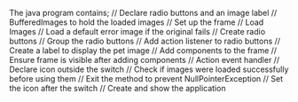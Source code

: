 The java program contains;
// Declare radio buttons and an image label 
// BufferedImages to hold the loaded images
// Set up the frame
// Load Images
// Load a default error image if the original fails
// Create radio buttons 
// Group the radio buttons
// Add action listener to radio buttons
// Create a label to display the pet image
// Add components to the frame 
// Ensure frame is visible after adding components
// Action event handler
// Declare icon outside the switch 
// Check if images were loaded successfully before using them 
// Exit the method to prevent NullPointerException
// Set the icon after the switch 
// Create and show the application
